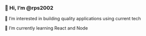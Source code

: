 ### 👋 Hi, I’m @rps2002
👀 I’m interested in building quality applications using current tech

🌱 I’m currently learning React and Node
 <!--
- 💞️ I’m looking to collaborate on 
- 📫 How to reach me ...
- -->

<!---
rps2002/rps2002 is a ✨ special ✨ repository because its `README.md` (this file) appears on your GitHub profile.
You can click the Preview link to take a look at your changes.
--->
